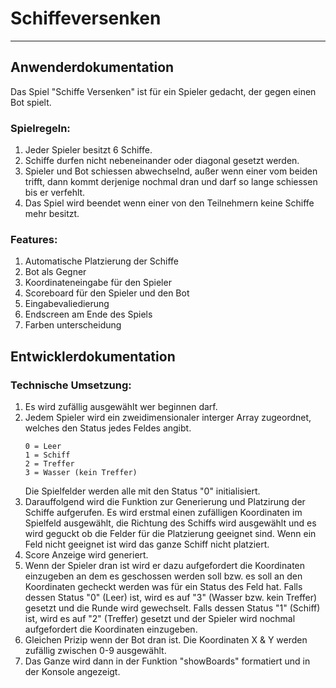 # Schiffeversenken
***
## Anwenderdokumentation

Das Spiel "Schiffe Versenken" ist für ein Spieler gedacht, der gegen einen Bot spielt.

### Spielregeln:
1. Jeder Spieler besitzt 6 Schiffe.
2. Schiffe durfen nicht nebeneinander oder diagonal gesetzt werden.
3. Spieler und Bot schiessen abwechselnd, außer wenn einer vom beiden trifft, dann kommt derjenige nochmal dran und darf so lange schiessen bis er verfehlt.
4. Das Spiel wird beendet wenn einer von den Teilnehmern keine Schiffe mehr besitzt.

### Features:
1. Automatische Platzierung der Schiffe
2. Bot als Gegner
3. Koordinateneingabe für den Spieler
4. Scoreboard für den Spieler und den Bot
5. Eingabevaliedierung
6. Endscreen am Ende des Spiels
7. Farben unterscheidung 

## Entwicklerdokumentation

### Technische Umsetzung:
1. Es wird zufällig ausgewählt wer beginnen darf.
2. Jedem Spieler wird ein zweidimensionaler interger Array zugeordnet, welches den Status jedes Feldes angibt. 
     ```
    0 = Leer
    1 = Schiff
    2 = Treffer
    3 = Wasser (kein Treffer)
    ``` 
   Die Spielfelder werden alle mit den Status "0" initialisiert.
3. Darauffolgend wird die Funktion zur Generierung und Platzirung der Schiffe aufgerufen. Es wird erstmal einen zufälligen Koordinaten im Spielfeld ausgewählt, die Richtung des Schiffs wird ausgewählt und es wird geguckt ob die Felder für die Platzierung geeignet sind. Wenn ein Feld nicht geeignet ist wird das ganze Schiff nicht platziert. 
4. Score Anzeige wird generiert.
5. Wenn der Spieler dran ist wird er dazu aufgefordert die Koordinaten einzugeben an dem es geschossen werden soll bzw. es soll an den Koordinaten gecheckt werden was für ein Status des Feld hat. Falls dessen Status "0" (Leer) ist, wird es auf "3" (Wasser bzw. kein Treffer) gesetzt und die Runde wird gewechselt. Falls dessen Status "1" (Schiff) ist, wird es auf "2" (Treffer) gesetzt und der Spieler wird nochmal aufgefordert die Koordinaten einzugeben.
6. Gleichen Prizip wenn der Bot dran ist. Die Koordinaten X & Y werden zufällig zwischen 0-9 ausgewählt. 
7. Das Ganze wird dann in der Funktion "showBoards" formatiert und in der Konsole angezeigt.
